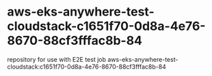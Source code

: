 # aws-eks-anywhere-test-cloudstack-c1651f70-0d8a-4e76-8670-88cf3fffac8b-84
repository for use with E2E test job aws-eks-anywhere-test-cloudstack:c1651f70-0d8a-4e76-8670-88cf3fffac8b-84
